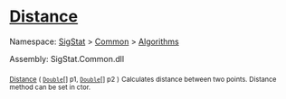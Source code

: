 # [Distance](./Dtw-100664151.md)

Namespace: [SigStat]() > [Common](./../../README.md) > [Algorithms](./../README.md)

Assembly: SigStat.Common.dll

<sub>[Distance](./Dtw-100664151.md) ( [`Double`](https://docs.microsoft.com/en-us/dotnet/api/System.Double)[] p1, [`Double`](https://docs.microsoft.com/en-us/dotnet/api/System.Double)[] p2 )</sub>              <sub>Calculates distance between two points.  Distance method can be set in ctor.</sub>
